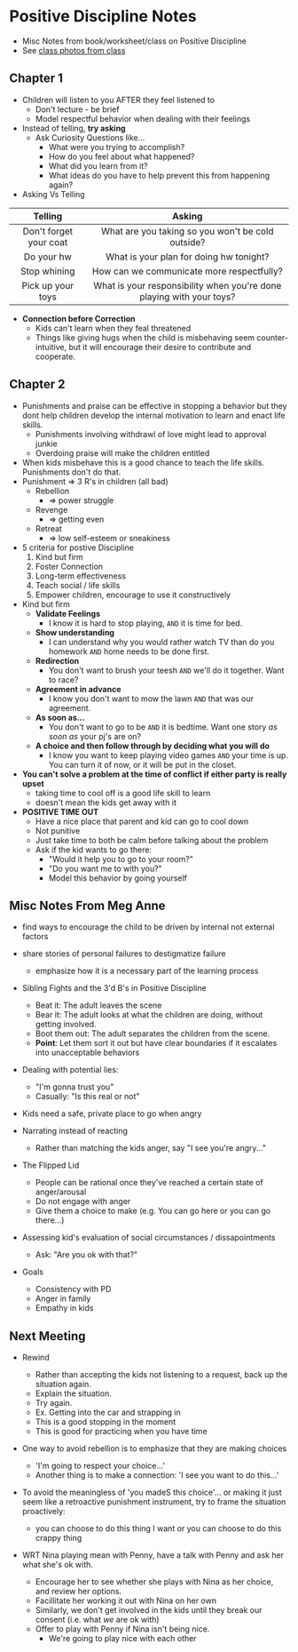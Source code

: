 Positive Discipline Notes
=====================

- Misc Notes from book/worksheet/class on Positive Discipline
- See [class photos from class](/misc/positive-discipline-class-photos)

## Chapter 1
- Children will listen to you AFTER they feel listened to
    - Don't lecture - be brief
    - Model respectful behavior when dealing with their feelings
- Instead of telling, **try asking**
    - Ask Curiosity Questions like...
        - What were you trying to accomplish?
        - How do you feel about what happened?
        - What did you learn from it?
        - What ideas do you have to help prevent this from happening again?
- Asking Vs Telling

| Telling | Asking |
| :---: | :---: |  
| Don't forget your coat  | What are you taking so you won't be cold outside? | 
| Do your hw | What is your plan for doing hw tonight?  |
| Stop whining | How can we communicate more respectfully?  |
| Pick up your toys | What is your responsibility when you're done playing with your toys?  |

- **Connection before Correction**
    - Kids can't learn when they feal threatened
    - Things like giving hugs when the child is misbehaving seem counter-intuitive, but it will encourage their desire to contribute and cooperate.
    

## Chapter 2
- Punishments and praise can be effective in stopping a behavior but they dont help children develop the internal motivation to learn and enact life skills.
    - Punishments involving withdrawl of love might lead to approval junkie
    - Overdoing praise will make the children entitled
- When kids misbehave this is a good chance to teach the life skills.  Punishments don't do that.
- Punishment => 3 R's in children (all bad)
    - Rebellion
        - => power struggle
    - Revenge
        - => getting even
    - Retreat
        - => low self-esteem or sneakiness
- 5 criteria for postive Discipline
    1. Kind but firm
    2. Foster Connection
    3. Long-term effectiveness
    4. Teach social / life skills
    5. Empower children, encourage to use it constructively
- Kind but firm
    - **Validate Feelings**
        - I know it is hard to stop playing, `AND` it is time for bed.
    - **Show understanding**
        - I can understand why you would rather watch TV than do you homework `AND` home needs to be done first.
    - **Redirection**
        - You don't want to brush your teesh `AND` we'll do it together.  Want to race?
    - **Agreement in advance**
        - I know you don't want to mow the lawn `AND` that was our agreement.
    - **As soon as...**
        - You don't want to go to be `AND` it is bedtime.  Want one story *as soon as* your pj's are on?
    - **A choice and then follow through by deciding what you will do**
        - I know you want to keep playing video games `AND` your time is up.  You can turn it of now, or it will be put in the closet.
- **You can't solve a problem at the time of conflict if either party is really upset**
    - taking time to cool off is a good life skill to learn
    - doesn't mean the kids get away with it
- **POSITIVE TIME OUT**
    - Have a nice place that parent and kid can go to cool down
    - Not punitive
    - Just take time to both be calm before talking about the problem
    - Ask if the kid wants to go there:
        - "Would it help you to go to your room?"
        - "Do you want me to with you?"
        - Model this behavior by going yourself

## Misc Notes From Meg Anne

- find ways to encourage the child to be driven by internal not external factors
- share stories of personal failures to destigmatize failure
    - emphasize how it is a necessary part of the learning process
- Sibling Fights and the 3'd B's in Positive Discipline
    - Beat it: The adult leaves the scene
    - Bear it: The adult looks at what the children are doing, without getting involved.
    - Boot them out: The adult separates the children from the scene.
    - **Point**: Let them sort it out but have clear boundaries if it escalates into unacceptable behaviors
- Dealing with potential lies:
    - "I'm gonna trust you"
    - Casually: "Is this real or not"
- Kids need a safe, private place to go when angry
- Narrating instead of reacting
    - Rather than matching the kids anger, say "I see you're angry..."
- The Flipped Lid
    - People can be rational once they've reached a certain state of anger/arousal
    - Do not engage with anger
    - Give them a choice to make (e.g. You can go here or you can go there...)
- Assessing kid's evaluation of social circumstances / dissapointments
    - Ask: "Are you ok with that?"

- Goals
    - Consistency with PD
    - Anger in family
    - Empathy in kids 

## Next Meeting

- Rewind
    - Rather than accepting the kids not listening to a request, back up the situation again.
    - Explain the situation.
    - Try again.
    - Ex. Getting into the car and strapping in
    - This is a good stopping in the moment
    - This is good for practicing when you have time

- One way to avoid rebellion is to emphasize that they are making choices
    - 'I'm going to respect your choice...'
    - Another thing is to make a connection: 'I see you want to do this...'

- To avoid the meaningless of 'you madeS this choice'... or making it just seem like a retroactive punishment instrument, try to frame the situation proactively: 
    - you can choose to do this thing I want or you can choose to do this crappy thing

- WRT Nina playing mean with Penny, have a talk with Penny and ask her what she's ok with.
    - Encourage her to see whether she plays with Nina as her choice, and review her options.
    - Facillitate her working it out with Nina on her own
    - Similarly, we don't get involved in the kids until they break our consent (i.e. what *we* are ok with)
    - Offer to play with Penny if Nina isn't being nice.
        - We're going to play nice with each other

 
